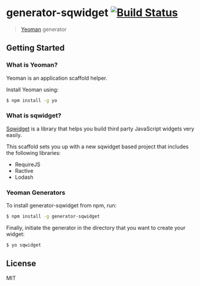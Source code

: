 # generator-sqwidget [![Build Status](https://secure.travis-ci.org/adhipg/generator-sqwidget.png?branch=master)](https://travis-ci.org/adhipg/generator-sqwidget)

> [Yeoman](http://yeoman.io) generator


## Getting Started

### What is Yeoman?

Yeoman is an application scaffold helper.

Install Yeoman using:

```bash
$ npm install -g yo
```

### What is sqwidget?

[Sqwidget](http://github.com/premasagar/sqwidget) is a library that helps you
build third party JavaScript widgets very easily.

This scaffold sets you up with a new sqwidget based project that includes the
following libraries:

* RequireJS
* Ractive
* Lodash


### Yeoman Generators

To install generator-sqwidget from npm, run:

```bash
$ npm install -g generator-sqwidget
```

Finally, initiate the generator in the directory that you want to create your
widget:

```bash
$ yo sqwidget
```

## License

MIT
